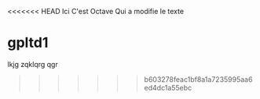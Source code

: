 <<<<<<< HEAD
Ici 
C'est Octave
Qui a 
modifie
le texte

# gpltd1
lkjg
zqklqrg
qgr
>>>>>>> b603278feac1bf8a1a7235995aa6ed4dc1a55ebc
